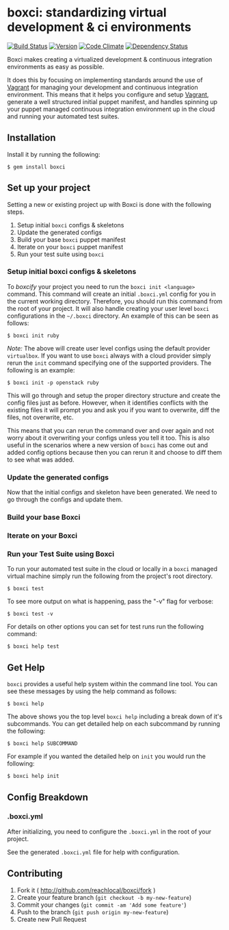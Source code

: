# boxci: standardizing virtual development & ci environments

[![Build Status](https://travis-ci.org/reachlocal/boxci.svg?branch=master)](https://travis-ci.org/reachlocal/boxci)
[![Version](https://img.shields.io/gem/v/boxci.svg)](https://rubygems.org/gems/boxci)
[![Code Climate](https://img.shields.io/codeclimate/github/reachlocal/boxci.svg)](https://codeclimate.com/github/reachlocal/boxci)
[![Dependency Status](https://gemnasium.com/reachlocal/boxci.svg)](https://gemnasium.com/reachlocal/boxci)

Boxci makes creating a virtualized development & continuous integration
environments as easy as possible.

It does this by focusing on implementing standards around the use of
[Vagrant](http://www.vagrantup.com/) for managing your development
and continuous integration environment. This means that it helps you
configure and setup [Vagrant](http://www.vagrantup.com/), generate a well
structured initial puppet manifest, and handles spinning up your puppet
managed continuous integration environment up in the cloud and running your
automated test suites.

## Installation

Install it by running the following:

    $ gem install boxci

## Set up your project

Setting a new or existing project up with Boxci is done with the following
steps.

1. Setup initial `boxci` configs & skeletons
2. Update the generated configs
3. Build your base `boxci` puppet manifest
4. Iterate on your `boxci` puppet manifest
5. Run your test suite using `boxci`

### Setup initial boxci configs & skeletons

To *boxcify* your project you need to run the `boxci init <language>` command.
This command will create an initial `.boxci.yml` config for you in the current
working directory. Therefore, you should run this command from the root of
your project. It will also handle creating your user level `boxci`
configurations in the `~/.boxci` directory. An example of this can be seen as
follows:

    $ boxci init ruby

*Note:* The above will create user level configs using the default provider
`virtualbox`. If you want to use `boxci` always with a cloud provider simply
rerun the `init` command specifying one of the supported providers. The
following is an example:

    $ boxci init -p openstack ruby

This will go through and setup the proper directory structure and create the
config files just as before. However, when it identifies conflicts with the
existing files it will prompt you and ask you if you want to overwrite, diff
the files, not overwrite, etc.

This means that you can rerun the command over and over again and not worry
about it overwriting your configs unless you tell it too. This is also useful
in the scenarios where a new version of `boxci` has come out and added config
options because then you can rerun it and choose to diff them to see what was
added.

### Update the generated configs

Now that the initial configs and skeleton have been generated. We need to go
through the configs and update them.

### Build your base Boxci

### Iterate on your Boxci

### Run your Test Suite using Boxci

To run your automated test suite in the cloud or locally in a `boxci` managed
virtual machine simply run the following from the project's root directory.

    $ boxci test

To see more output on what is happening, pass the "-v" flag for verbose:

    $ boxci test -v

For details on other options you can set for test runs run the following
command:

    $ boxci help test

## Get Help

`boxci` provides a useful help system within the command line tool. You can
see these messages by using the help command as follows:

    $ boxci help

The above shows you the top level `boxci help` including a break down of it's
subcommands. You can get detailed help on each subcommand by running the
following:

    $ boxci help SUBCOMMAND

For example if you wanted the detailed help on `init` you would run the
following:

    $ boxci help init

## Config Breakdown

### .boxci.yml

After initializing, you need to configure the `.boxci.yml` in the root of your
project.

See the generated `.boxci.yml` file for help with configuration.

## Contributing

1. Fork it ( http://github.com/reachlocal/boxci/fork )
2. Create your feature branch (`git checkout -b my-new-feature`)
3. Commit your changes (`git commit -am 'Add some feature'`)
4. Push to the branch (`git push origin my-new-feature`)
5. Create new Pull Request
